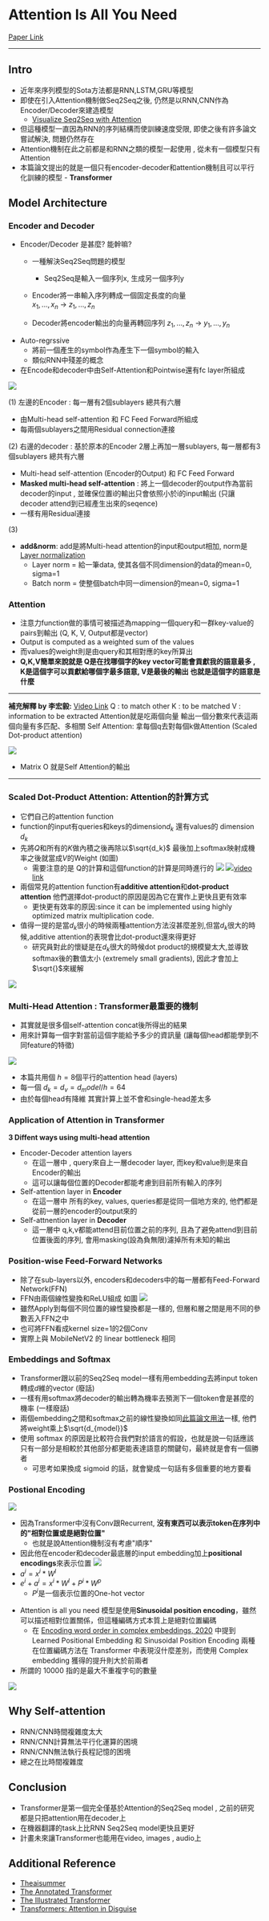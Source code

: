 # Attention Is All You Need

[Paper Link](https://arxiv.org/abs/1706.03762)

---
## Intro

* 近年來序列模型的Sota方法都是RNN,LSTM,GRU等模型
* 即使在引入Attention機制做Seq2Seq之後, 仍然是以RNN,CNN作為Encoder/Decoder來建造模型
  * [Visualize Seq2Seq with Attention](https://jalammar.github.io/visualizing-neural-machine-translation-mechanics-of-seq2seq-models-with-attention/)
* 但這種模型一直因為RNN的序列結構而使訓練速度受限, 即使之後有許多論文嘗試解決, 問題仍然存在
* Attention機制在此之前都是和RNN之類的模型一起使用 , 從未有一個模型只有Attention
* 本篇論文提出的就是一個只有encoder-decoder和attention機制且可以平行化訓練的模型 - **Transformer**

## Model Architecture

### Encoder and Decoder
* Encoder/Decoder 是甚麼?  能幹嘛?
  * 一種解決Seq2Seq問題的模型
    * Seq2Seq是輸入一個序列x, 生成另一個序列y  
  * Encoder將一串輸入序列轉成一個固定長度的向量  
    $x_1,...,x_n$ &rarr; $z_1,...,z_n$ 
  
  * Decoder將encoder輸出的向量再轉回序列
      $z_1,...,z_n$ &rarr; $y_1,...,y_n$ 
* Auto-regrssive
  * 將前一個產生的symbol作為產生下一個symbol的輸入
  * 類似RNN中殘差的概念
* 在Encode和decoder中由Self-Attention和Pointwise還有fc layer所組成

![](https://i.imgur.com/JBqsUsH.png)


(1) 左邊的Encoder : 每一層有2個sublayers 總共有六層
 * 由Multi-head self-attention 和 FC Feed Forward所組成
 * 每兩個sublayers之間用Residual connection連接

(2) 右邊的decoder : 基於原本的Encoder 2層上再加一層sublayers, 每一層都有3個sublayers 總共有六層
 * Multi-head self-attention (Encoder的Output) 和 FC Feed Forward
 * **Masked multi-head self-attention** : 將上一個decoder的output作為當前decoder的input , 並確保位置i的輸出只會依照小於i的input輸出  (只讓decoder attend到已經產生出來的seqence)
 * 一樣有用Residual連接

(3)
* **add&norm**: add是將Multi-head attention的input和output相加, norm是[Layer normalization](https://arxiv.org/abs/1607.06450)
   * Layer norm = 給一筆data, 使其各個不同dimension的data的mean=0, sigma=1
   * Batch norm = 使整個batch中同一dimension的mean=0, sigma=1



### Attention

* 注意力function做的事情可被描述為mapping一個query和一群key-value的pairs到輸出 (Q, K, V, Output都是vector)
* Output is computed as a weighted sum of the values
* 而values的weight則是由query和其相對應的key所算出
* **Q,K,V簡單來說就是 Q是在找哪個字的key vector可能會貢獻我的語意最多 , K是這個字可以貢獻給哪個字最多語意, V是最後的輸出 也就是這個字的語意是什麼**

---
**補充解釋 by 李宏毅:** [Video Link](https://www.youtube.com/watch?v=ugWDIIOHtPA)
Q : to match other
K : to be matched
V : information to be extracted
Attention就是吃兩個向量 輸出一個分數來代表這兩個向量有多匹配、多相關
Self Attention: 拿每個q去對每個k做Attention (Scaled Dot-product attention)

![](https://i.imgur.com/JW804EO.jpg)

* Matrix O 就是Self Attention的輸出

---
### Scaled Dot-Product Attention: Attention的計算方式

* 它們自己的attention function 
* function的input有queries和keys的dimension$d_k$ 還有values的 dimension $d_k$
* 先將$Q$和所有的$K$做內積之後再除以$\sqrt{d_k}$ 最後加上softmax映射成機率之後就當成$V$的Weight (如圖)
  * 需要注意的是 Q的計算和這個function的計算是同時進行的
  ![](https://i.imgur.com/hanF6VK.png)
![](https://i.imgur.com/mAyAYhh.jpg)[video link](https://www.youtube.com/watch?v=aButdUV0dxI&list=PLvOO0btloRntpSWSxFbwPIjIum3Ub4GSC)
* 兩個常見的attention function有**additive attention**和**dot-product attention** 他們選擇dot-product的原因是因為它在實作上更快且更有效率 
  * 更快更有效率的原因:since it can be implemented using highly optimized matrix multiplication code. 
* 值得一提的是當$d_k$很小的時候兩種attention方法沒甚麼差別,但當$d_k$很大的時候,additive attention的表現會比dot-product還來得更好
  * 研究員對此的懷疑是在$d_k$很大的時候dot product的規模變太大,並導致softmax後的數值太小 (extremely small gradients), 因此才會加上$\sqrt{}$來緩解

![](https://i.imgur.com/4xMlLna.png)



### Multi-Head Attention : Transformer最重要的機制

* 其實就是很多個self-attention concat後所得出的結果
* 用來計算每一個字對當前這個字能給予多少的資訊量 (讓每個head都能學到不同feature的特徵)
 
![](https://i.imgur.com/uB3Rnno.jpg)


* 本篇共用個 $h=8$個平行的attention head (layers)
* 每一個 $d_k = d_v = d_model/h = 64$
* 由於每個head有降維 其實計算上並不會和single-head差太多

### Application of Attention in Transformer

**3 Diffent ways using multi-head attention**
* Encoder-Decoder attention layers
  * 在這一層中 , query來自上一層decoder layer, 而key和value則是來自Encoder的輸出
  * 這可以讓每個位置的Decoder都能考慮到目前所有輸入的序列
* Self-attention layer in **Encoder**
  * 在這一層中 所有的key, values, queries都是從同一個地方來的, 他們都是從前一層的encoder的output來的
* Self-attnention layer in **Decoder**
  * 這一層中 q,k,v都能attend目前位置之前的序列, 且為了避免attend到目前位置後面的序列, 會用masking(設為負無限)濾掉所有未知的輸出


### Position-wise Feed-Forward Networks

* 除了在sub-layers以外, encoders和decoders中的每一層都有Feed-Forward Network(FFN)
* FFN由兩個線性變換和ReLU組成 如圖
![](https://i.imgur.com/9RwC3F5.jpg)
* 雖然Apply到每個不同位置的線性變換都是一樣的, 但層和層之間是用不同的參數丟入FFN之中
* 也可將FFN看成kernel size=1的2個Conv
* 實際上與 MobileNetV2 的 linear bottleneck 相同

### Embeddings and Softmax

* Transformer跟以前的Seq2Seq model一樣有用embedding去將input token轉成$d$維的vector (廢話)
* 一樣有用softmax將decoder的輸出轉為機率去預測下一個token會是甚麼的機率 (一樣廢話)
* 兩個embedding之間和softmax之前的線性變換如同[此篇論文用法](https://arxiv.org/abs/1608.05859)一樣, 他們將weight乘上$\sqrt{d_{model}}$
* 使用 softmax 的原因是比較符合我們對於語言的假設，也就是說一句話應該只有一部分是相較於其他部分都更能表達語意的關鍵句，最終就是會有一個勝者
    * 可思考如果換成 sigmoid 的話，就會變成一句話有多個重要的地方要看


### Postional Encoding

![](https://i.imgur.com/iXUcYIv.jpg)

* 因為Transformer中沒有Conv跟Recurrent, **沒有東西可以表示token在序列中的"相對位置或是絕對位置"** 
  * 也就是說Attention機制沒有考慮"順序" 
* 因此他在encoder和decoder最底層的input embedding加上**positional encodings**來表示位置 
 ![](https://i.imgur.com/BDvNjGb.jpg)
* $a^i = x^i * W^I$
* $e^i + a^i = x^i * W^I + P^i * W^p$
  * $P^i$是一個表示位置的One-hot vector 
- Attention is all you need 模型是使用**Sinusoidal position encoding**，雖然可以描述相對位置關係，但這種編碼方式本質上是絕對位置編碼
  - 在 [Encoding word order in complex embeddings, 2020](https://arxiv.org/pdf/1912.12333.pdf) 中提到 Learned Positional Embedding 和 Sinusoidal Position Encoding 兩種在位置編碼方法在 Transformer 中表現沒什麼差別，而使用 Complex embedding 獲得的提升則大於前兩者
- 所謂的 10000 指的是最大不重複字句的數量

![](https://i.imgur.com/RM9lIx0.jpg)

## Why Self-attention

* RNN/CNN時間複雜度太大
* RNN/CNN計算無法平行化運算的困境 
* RNN/CNN無法執行長程記憶的困境 
* 總之在比時間複雜度


## Conclusion

* Transformer是第一個完全僅基於Attention的Seq2Seq model , 之前的研究都是只把attention用在decoder上
* 在機器翻譯的task上比RNN Seq2Seq model更快且更好
* 計畫未來讓Transformer也能用在video, images , audio上


## Additional Reference

- [Theaisummer](https://theaisummer.com/transformer/)
- [The Annotated Transformer](http://nlp.seas.harvard.edu/2018/04/03/attention.html)
- [The Illustrated Transformer](https://jalammar.github.io/illustrated-transformer/)
- [Transformers: Attention in Disguise](https://www.mihaileric.com/posts/transformers-attention-in-disguise/)